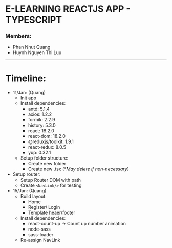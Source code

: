 # E-LEARNING REACTJS APP - TYPESCRIPT

### Members:
- Phan Nhut Quang
- Huynh Nguyen Thi Luu
---
# Timeline:
- 11/Jan: (Quang)
  - Init app
  - Install dependencies:
    - antd: 5.1.4
    - axios: 1.2.2
    - formik: 2.2.9
    - history: 5.3.0
    - react: 18.2.0
    - react-dom: 18.2.0
    - @reduxjs/toolkit: 1.9.1
    - react-redux: 8.0.5
    - yup: 0.32.1
  - Setup folder structure:
    - Create new folder
    - Create new .tsx (**May delete if non-necessary*)
 - Setup router:
   - Setup Router DOM with path
   - Create `<NavLink/>` for testing
- 15/Jan: (Quang)
  - Build layout:
    - Home
    - Register/ Login
    - Template heaer/footer
  - Install dependencies:
    - react-count-up -> Count up number animation
    - node-sass
    - sass-loader
  - Re-assign NavLink 
